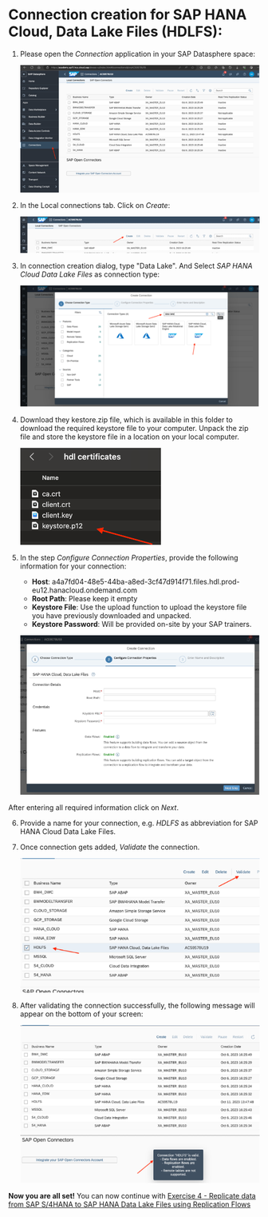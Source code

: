 # Connection creation for SAP HANA Cloud, Data Lake Files (HDLFS):


1. Please open the *Connection* application in your SAP Datasphere space:
   
   ![HDL01](images/HDL01.png)
   
2. In the Local connections tab. Click on *Create*:
   
   ![HDL02](images/HDL02.png)
   
3. In connection creation dialog, type "Data Lake". And Select *SAP HANA Cloud Data Lake Files* as connection type:
   
   ![HDL03](images/HDL03.png)
   
4. Download they kestore.zip file, which is available in this folder to download the required keystore file to your computer. Unpack the zip file and store the keystore file in a location on your local computer.

   ![HDL03](images/HDL04.png)

5. In the step *Configure Connection Properties*, provide the following information for your connection:
   - **Host**: a4a7fd04-48e5-44ba-a8ed-3cf47d914f71.files.hdl.prod-eu12.hanacloud.ondemand.com
   - **Root Path**: Please keep  it empty
   - **Keystore File**: Use the upload function to upload the keystore file you have previously downloaded and unpacked.
   - **Keystore Password**: Will be provided on-site by your SAP trainers.
     
   ![HDL05](images/HDL05.png)

  After entering all required information click on *Next*.

  6. Provide a name for your connection, e.g. *HDLFS* as abbreviation for SAP HANA Cloud Data Lake Files.

     
  7. Once connection gets added, *Validate* the connection.
     
     ![HDL06](images/HDL06.png)

   8. After validating the connection successfully, the following message will appear on the bottom of your screen:

      ![HDL07](images/HDL07.png)
      

   **Now you are all set!** You can now continue with [Exercise 4 - Replicate data from SAP S/4HANA to SAP HANA Data Lake Files using Replication Flows](../../ex4/) 










 










